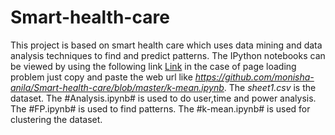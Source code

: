# Smart-health-care
This project is based on smart health care which uses data mining and data analysis techniques to find and predict patterns.
The IPython notebooks can be viewed by using the following link [Link](https://nbviewer.jupyter.org/) in the case of page loading problem just copy and paste the web url like *https://github.com/monisha-anila/Smart-health-care/blob/master/k-mean.ipynb*.
The *sheet1.csv* is the dataset.
The #Analysis.ipynb# is used to do user,time and power analysis.
The #FP.ipynb# is used to find patterns.
The #k-mean.ipynb# is used for clustering the dataset. 
